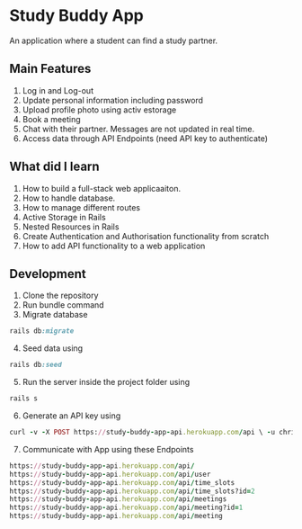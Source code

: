 # Study Buddy App

An application where a student can find a study partner.

## Main Features
1. Log in and Log-out
2. Update personal information including password
3. Upload profile photo using activ estorage
4. Book a meeting
5. Chat with their partner. Messages are not updated in real time.
6. Access data through API Endpoints (need API key to authenticate)


## What did I learn
1. How to build a full-stack web applicaaiton.
2. How to handle database.
3. How to manage different routes
4. Active Storage in Rails
5. Nested Resources in Rails
6. Create Authentication and Authorisation functionality from scratch
7. How to add API functionality to a web application

## Development
1. Clone the repository
2. Run bundle command
3. Migrate database 
```ruby
rails db:migrate
```
4. Seed data using
```ruby
rails db:seed
```
5. Run the server inside the project folder using
```ruby
rails s
```
6. Generate an API key using
```ruby
curl -v -X POST https://study-buddy-app-api.herokuapp.com/api \ -u chris@gogo.com:aaa
```
7. Communicate with App using these Endpoints
```ruby
https://study-buddy-app-api.herokuapp.com/api/ 
https://study-buddy-app-api.herokuapp.com/api/user
https://study-buddy-app-api.herokuapp.com/api/time_slots
https://study-buddy-app-api.herokuapp.com/api/time_slots?id=2
https://study-buddy-app-api.herokuapp.com/api/meetings
https://study-buddy-app-api.herokuapp.com/api/meeting?id=1
https://study-buddy-app-api.herokuapp.com/api/meeting
```

